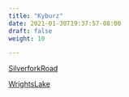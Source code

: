 ```yaml
---
title: "Kyburz"
date: 2021-01-30T19:37:57-08:00
draft: false
weight: 10

---
```


<a target="_blank" href="/stat1/static/maps/SilverforkRoad.pdf">SilverforkRoad</a> 

<a target="_blank" href="/stat1/static/maps/WrightsLake.pdf">WrightsLake</a> 

